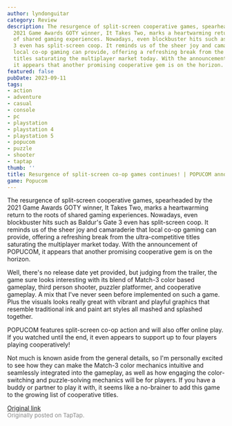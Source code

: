 ```yaml
---
author: lyndonguitar
category: Review
description: The resurgence of split-screen cooperative games, spearheaded by the
  2021 Game Awards GOTY winner, It Takes Two, marks a heartwarming return to the roots
  of shared gaming experiences. Nowadays, even blockbuster hits such as Baldur's Gate
  3 even has split-screen coop. It reminds us of the sheer joy and camaraderie that
  local co-op gaming can provide, offering a refreshing break from the ultra-competitive
  titles saturating the multiplayer market today. With the announcement of POPUCOM,
  it appears that another promising cooperative gem is on the horizon.
featured: false
pubDate: 2023-09-11
tags:
- action
- adventure
- casual
- console
- pc
- playstation
- playstation 4
- playstation 5
- popucom
- puzzle
- shooter
- taptap
thumb: ''
title: Resurgence of split-screen co-op games continues! | POPUCOM announcement
game: Popucom
---
```

The resurgence of split-screen cooperative games, spearheaded by the 2021 Game Awards GOTY winner, It Takes Two, marks a heartwarming return to the roots of shared gaming experiences. Nowadays, even blockbuster hits such as Baldur's Gate 3 even has split-screen coop. It reminds us of the sheer joy and camaraderie that local co-op gaming can provide, offering a refreshing break from the ultra-competitive titles saturating the multiplayer market today. With the announcement of POPUCOM, it appears that another promising cooperative gem is on the horizon.

Well, there's no release date yet provided, but judging from the trailer, the game sure looks interesting with its blend of Match-3 color based gameplay, third person shooter, puzzler platformer, and cooperative gameplay. A mix that I've never seen before implemented on such a game. Plus the visuals looks really great with vibrant and playful graphics that resemble traditional ink and paint art styles all mashed and splashed together.

POPUCOM features split-screen co-op action and will also offer online play. If you watched until the end, it even appears to support up to four players playing cooperatively!

Not much is known aside from the general details, so I'm personally excited to see how they can make the Match-3 color mechanics intuitive and seamlessly integrated into the gameplay, as well as how engaging the color-switching and puzzle-solving mechanics will be for players. If you have a buddy or partner to play it with, it seems like a no-brainer to add this game to the growing list of cooperative titles.

[Original link](https://www.taptap.io/post/6273211)<br><span style="font-size: 0.95em; color: #888;">Originally posted on TapTap.</span>